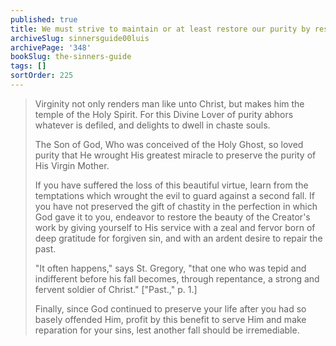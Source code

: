```yaml
---
published: true
title: We must strive to maintain or at least restore our purity by resisting Lust
archiveSlug: sinnersguide00luis
archivePage: '348'
bookSlug: the-sinners-guide
tags: []
sortOrder: 225
---
```


> Virginity not only renders man like unto Christ, but makes him the temple of the Holy Spirit. For this Divine Lover of purity abhors whatever is defiled, and delights to dwell in chaste souls.
>
> The Son of God, Who was conceived of the Holy Ghost, so loved purity that He wrought His greatest miracle to preserve the purity of His Virgin Mother.
>
> If you have suffered the loss of this beautiful virtue, learn from the temptations which wrought the evil to guard against a second fall. If you have not preserved the gift of chastity in the perfection in which God gave it to you, endeavor to restore the beauty of the Creator's work by giving yourself to His service with a zeal and fervor born of deep gratitude for forgiven sin, and with an ardent desire to repair the past.
>
> "It often happens," says St. Gregory, "that one who was tepid and indifferent before his fall becomes, through repentance, a strong and fervent soldier of Christ." ["Past.," p. 1.]
>
> Finally, since God continued to preserve your life after you had so basely offended Him, profit by this benefit to serve Him and make reparation for your sins, lest another fall should be irremediable.
